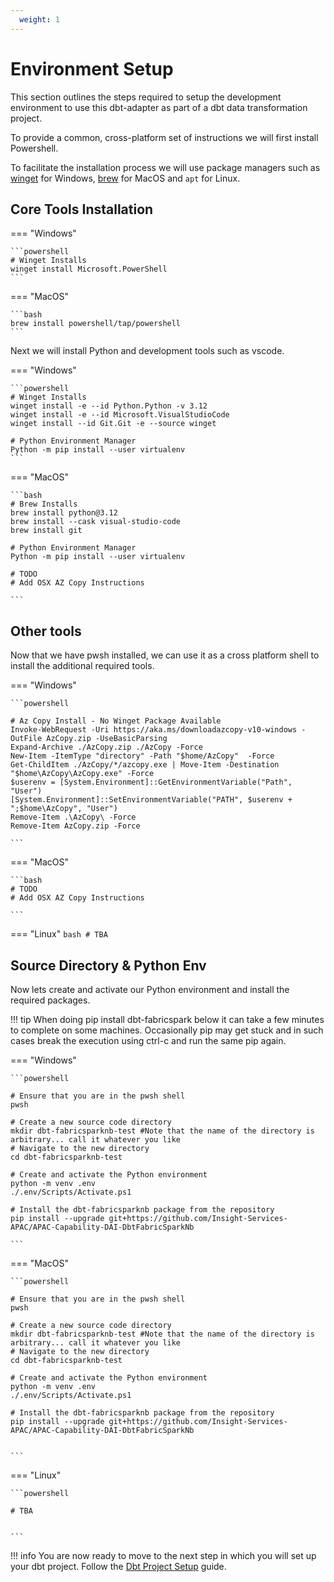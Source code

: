 ```yaml
---
  weight: 1
---
```

# Environment Setup
This section outlines the steps required to setup the development environment to use this dbt-adapter as part of a dbt data transformation project.

To provide a common, cross-platform set of instructions we will first install Powershell. 

To facilitate the installation process we will use package managers such as [winget](https://learn.microsoft.com/en-us/windows/package-manager/winget/) for Windows, [brew](https://brew.sh/) for MacOS and `apt` for Linux.

## Core Tools Installation

=== "Windows"

    ```powershell
    # Winget Installs 
    winget install Microsoft.PowerShell
    ```

=== "MacOS"

    ```bash
    brew install powershell/tap/powershell
    ```





Next we will install Python and development tools such as vscode.


=== "Windows"

    ```powershell
    # Winget Installs 
    winget install -e --id Python.Python -v 3.12
    winget install -e --id Microsoft.VisualStudioCode
    winget install --id Git.Git -e --source winget

    # Python Environment Manager
    Python -m pip install --user virtualenv
    ```

=== "MacOS"

    ```bash
    # Brew Installs
    brew install python@3.12
    brew install --cask visual-studio-code
    brew install git

    # Python Environment Manager
    Python -m pip install --user virtualenv

    # TODO 
    # Add OSX AZ Copy Instructions

    ```





## Other tools
Now that we have pwsh installed, we can use it as a cross platform shell to install the additional required tools. 



=== "Windows"

    ```powershell

    # Az Copy Install - No Winget Package Available
    Invoke-WebRequest -Uri https://aka.ms/downloadazcopy-v10-windows -OutFile AzCopy.zip -UseBasicParsing
    Expand-Archive ./AzCopy.zip ./AzCopy -Force
    New-Item -ItemType "directory" -Path "$home/AzCopy"  -Force  
    Get-ChildItem ./AzCopy/*/azcopy.exe | Move-Item -Destination "$home\AzCopy\AzCopy.exe" -Force  
    $userenv = [System.Environment]::GetEnvironmentVariable("Path", "User") 
    [System.Environment]::SetEnvironmentVariable("PATH", $userenv + ";$home\AzCopy", "User")
    Remove-Item .\AzCopy\ -Force
    Remove-Item AzCopy.zip -Force

    ```

=== "MacOS"

    ```bash
    # TODO 
    # Add OSX AZ Copy Instructions

    ```

=== "Linux"
    ```bash
    # TBA
    ```


## Source Directory & Python Env
Now lets create and activate our Python environment and install the required packages.


!!! tip
    When doing pip install dbt-fabricspark below it can take a few minutes to complete on some machines. Occasionally pip may get stuck and in such cases break the execution using ctrl-c and run the same pip again. 


=== "Windows"

    ```powershell

    # Ensure that you are in the pwsh shell
    pwsh

    # Create a new source code directory
    mkdir dbt-fabricsparknb-test #Note that the name of the directory is arbitrary... call it whatever you like
    # Navigate to the new directory
    cd dbt-fabricsparknb-test

    # Create and activate the Python environment
    python -m venv .env
    ./.env/Scripts/Activate.ps1

    # Install the dbt-fabricsparknb package from the repository
    pip install --upgrade git+https://github.com/Insight-Services-APAC/APAC-Capability-DAI-DbtFabricSparkNb

    ```


=== "MacOS"

    ```powershell

    # Ensure that you are in the pwsh shell
    pwsh

    # Create a new source code directory
    mkdir dbt-fabricsparknb-test #Note that the name of the directory is arbitrary... call it whatever you like
    # Navigate to the new directory
    cd dbt-fabricsparknb-test

    # Create and activate the Python environment
    python -m venv .env
    ./.env/Scripts/Activate.ps1  

    # Install the dbt-fabricsparknb package from the repository
    pip install --upgrade git+https://github.com/Insight-Services-APAC/APAC-Capability-DAI-DbtFabricSparkNb


    ```

=== "Linux"

    ```powershell

    # TBA


    ```


!!! info
    You are now ready to move to the next step in which you will set up your dbt project. Follow the [Dbt Project Setup](./dbt_project_setup.md) guide.


